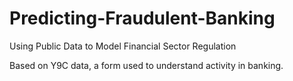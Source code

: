 # Predicting-Fraudulent-Banking
Using Public Data to Model Financial Sector Regulation

Based on Y9C data, a form used to understand activity in banking.
